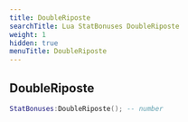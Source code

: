 ```yaml
---
title: DoubleRiposte
searchTitle: Lua StatBonuses DoubleRiposte
weight: 1
hidden: true
menuTitle: DoubleRiposte
---
```

## DoubleRiposte
```lua
StatBonuses:DoubleRiposte(); -- number
```